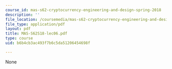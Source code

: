 ```yaml
---
course_id: mas-s62-cryptocurrency-engineering-and-design-spring-2018
description: ''
file_location: /coursemedia/mas-s62-cryptocurrency-engineering-and-design-spring-2018/b6b4cb3ac493f7b6c5da51206454698f_MAS-S62S18-lec06.pdf
file_type: application/pdf
layout: pdf
title: MAS-S62S18-lec06.pdf
type: course
uid: b6b4cb3ac493f7b6c5da51206454698f

---
```

None